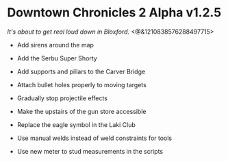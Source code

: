 # Downtown Chronicles 2 Alpha v1.2.5
*It's about to get real loud down in Bloxford.*
<@&1210838576288497715>

* Add sirens around the map
* Add the Serbu Super Shorty

* Add supports and pillars to the Carver Bridge
* Attach bullet holes properly to moving targets
* Gradually stop projectile effects
* Make the upstairs of the gun store accessible
* Replace the eagle symbol in the Laki Club
* Use manual welds instead of weld constraints for tools
* Use new meter to stud measurements in the scripts